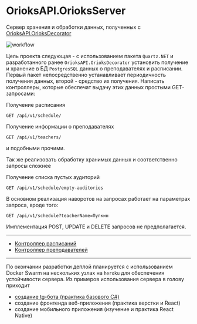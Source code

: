 # OrioksAPI.OrioksServer
Сервер хранения и обработки данных, полученных с [OrioksAPI.OrioksDecorator](https://github.com/stalinon/OrioksAPI.OrioksDecorator)

![workflow](https://github.com/stalinon/OrioksAPI.OrioksServer/workflows/.NET/badge.svg)

Цель проекта следующая - с использованием пакета `Quartz.NET` и разработанного ранее `OrioksAPI.OrioksDecorator` установить получение и хранение в БД `PostgresSQL` 
данных о преподавателях и расписании. Первый пакет непосредственно устанавливает периодичность получения данных, второй - средство их получения.
Написать контроллеры, которые обеспечат выдачу этих данных простыми GET-запросами:

Получение расписания
```http
GET /api/v1/schedule/
```

Получение информации о преподавателях
```http
GET /api/v1/teachers/
```

и подобными прочими.

Так же реализовать обработку хранимых данных и соответственно запросы сложнее

Получение списка пустых аудиторий
```http
GET /api/v1/schedule/empty-auditories
```
В основном реализация наворотов на запросах работает на параметрах запроса, вроде того:
```http
GET /api/v1/schedule?teacherName=Пупкин
```

Имплементация POST, UPDATE и DELETE запросов не предполагается.

---

- [Контроллер расписаний](docs/schedule.md)
- [Контроллер преподавателей](docs/teachers.md)

---

По окончании разработки деплой планируется с использованием Docker Swarm на нескольких узлах на `heroku` для обеспечения устойчивости сервера.
Из примеров использования сервера в голову приходит 
- [создание tg-бота (практика базового C#)](https://github.com/stalinon/OrioksAPI.TelegramService)
- создание фронтенда веб-приложения (практика верстки и React)
- создание мобильного приложения (изучение и практика React Native)
